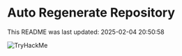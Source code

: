 # Auto Regenerate Repository

This README was last updated: 2025-02-04 20:50:58

 ![TryHackMe](https://tryhackme.com/badge/533634)